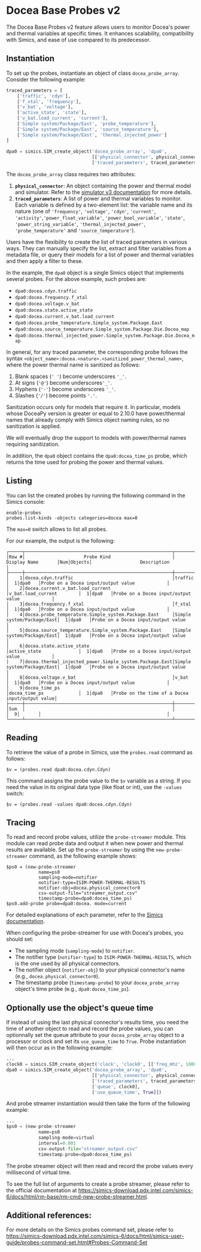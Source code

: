 # Docea Base Probes v2
The Docea Base Probes v2 feature allows users to monitor Docea's power and thermal variables at specific times.
It enhances scalability, compatibility with Simics, and ease of use compared to its predecessor.

## Instantiation
To set up the probes, instantiate an object of class `docea_probe_array`. Consider the following example:

```python
traced_parameters = [
    ['traffic', 'cdyn'],
    ['f_xtal', 'frequency'],
    ['v_bat', 'voltage'],
    ['active_state', 'state'],
    ['v_bat.load_current', 'current'], 
    ['Simple system/Package/East', 'probe_temperature'],
    ['Simple system/Package/East', 'source_temperature'],
    ['Simple system/Package/East', 'thermal_injected_power']
]
 
dpa0 = simics.SIM_create_object('docea_probe_array', 'dpa0',
                                [['physical_connector', physical_connector],
                                ['traced_parameters', traced_parameters]])
```

The `docea_probe_array` class requires two attributes:
1. **`physical_connector`**: An object containing the power and thermal model and simulator.
Refer to the [simulator v3 documentation](Simulator_v3.md) for more details.
2. **`traced_parameters`**: A list of power and thermal variables to monitor.
Each variable is defined by a two-element list: 
the variable name and its nature (one of `'frequency'`, `'voltage'`, `'cdyn'`, 
`'current'`, `'activity'`,`'power_float_variable'`, `'power_bool_variable'`,
`'state'`, `'power_string_variable'`, `'thermal_injected_power'`,
`'probe_temperature'` and `'source_temperature'`).

Users have the flexibility to create the list of traced parameters in various ways. 
They can manually specify the list, extract and filter variables from a metadata file, or query their models for a list of power and thermal variables and then apply a filter to these.

In the example, the `dpa0` object is a single Simics object that implements several probes.
For the above example, such probes are:
- `dpa0:docea.cdyn.traffic`
- `dpa0:docea.frequency.f_xtal`
- `dpa0:docea.voltage.v_bat`
- `dpa0:docea.state.active_state`
- `dpa0:docea.current.v_bat.load_current`
- `dpa0:docea.probe_temperature.Simple_system.Package.East`
- `dpa0:docea.source_temperature.Simple_system.Package.Die.Docea_map`
- `dpa0:docea.thermal_injected_power.Simple_system.Package.Die.Docea_map`

In general, for any traced parameter, the corresponding probe follows the syntax `<object_name>:docea.<nature>.<sanitized_power_thermal_name>`, where the power thermal name is sanitized as follows: 
1. Blank spaces (`' '`) become underscores `'_'`.
1. At signs (`'@'`) become underscores`'_'`.
1. Hyphens (`'-'`) become underscores `'_'`.
1. Slashes (`'/'`) become points `'.'`.

Sanitization occurs only for models that require it. 
In particular, models whose DoceaPy version is greater or equal to 2.10.0 have power/thermal names that already comply with Simics object naming rules, so no sanitization is applied. 

We will eventually drop the support to models with power/thermal names requiring sanitization.

In addition, the `dpa0` object contains the `dpa0:docea_time_ps` probe, which returns the time used for probing the power and thermal values. 

## Listing

You can list the created probes by running the following command in the Simics console:

```
enable-probes
probes.list-kinds -objects categories=docea max=0
```

The `max=0` switch allows to list all probes.

For our example, the output is the following:

```
┌─────┬───────────────────────────────────────────────────────┬──────────────────────────┬───┬───────┬───────────────────────────────────────────────┐
│Row #│                      Probe Kind                       │       Display Name       │Num│Objects│                  Description                  │
├─────┼───────────────────────────────────────────────────────┼──────────────────────────┼───┼───────┼───────────────────────────────────────────────┤
│    1│docea.cdyn.traffic                                     │traffic                   │  1│dpa0   │Probe on a Docea input/output value            │
│    2│docea.current.v_bat.load_current                       │v_bat.load_current        │  1│dpa0   │Probe on a Docea input/output value            │
│    3│docea.frequency.f_xtal                                 │f_xtal                    │  1│dpa0   │Probe on a Docea input/output value            │
│    4│docea.probe_temperature.Simple_system.Package.East     │Simple system/Package/East│  1│dpa0   │Probe on a Docea input/output value            │
│    5│docea.source_temperature.Simple_system.Package.East    │Simple system/Package/East│  1│dpa0   │Probe on a Docea input/output value            │
│    6│docea.state.active_state                               │active_state              │  1│dpa0   │Probe on a Docea input/output value            │
│    7│docea.thermal_injected_power.Simple_system.Package.East│Simple system/Package/East│  1│dpa0   │Probe on a Docea input/output value            │
│    8│docea.voltage.v_bat                                    │v_bat                     │  1│dpa0   │Probe on a Docea input/output value            │
│    9│docea_time_ps                                          │docea_time_ps             │  1│dpa0   │Probe on the time of a Docea input/output value│
├─────┼───────────────────────────────────────────────────────┼──────────────────────────┼───┼───────┼───────────────────────────────────────────────┤
│Sum  │                                                       │                          │  9│       │                                               │
└─────┴───────────────────────────────────────────────────────┴──────────────────────────┴───┴───────┴───────────────────────────────────────────────┘

```


## Reading
To retrieve the value of a probe in Simics, use the `probes.read` command as follows:

```
$v = (probes.read dpa0:docea.cdyn.Cdyn)
```

This command assigns the probe value to the `$v` variable as a string.
If you need the value in its original data type (like float or int), use the `-values` switch:

```
$v = (probes.read -values dpa0:docea.cdyn.Cdyn)
```

## Tracing

To read and record probe values, utilize the `probe-streamer` module.
This module can read probe data and output it when new power and thermal results are available. 
Set up the `probe-streamer` by using the `new-probe-streamer` command, as the following example shows:

```
$ps0 = (new-probe-streamer
            name=ps0
            sampling-mode=notifier
            notifier-type=ISIM-POWER-THERMAL-RESULTS
            notifier-obj=docea.physical_connector0
            csv-output-file="streamer_output.csv"
            timestamp-probe=dpa0:docea_time_ps)
$ps0.add-probe probe=dpa0:docea. mode=current
```


For detailed explanations of each parameter, refer to the [Simics documentation](https://simics-download.pdx.intel.com/simics-6/docs/html/rm-base/rm-cmd-new-probe-streamer.html#description).

When configuring the probe-streamer for use with Docea's probes, you should set:
- The sampling mode (`sampling-mode`) to `notifier`.
- The notifier type (`notifier-type`) to `ISIM-POWER-THERMAL-RESULTS`, which is the one used by all physical connectors.
- The notifier object (`notifier-obj`) to your physical connector's name (e.g., `docea.physical_connector0`).
- The timestamp probe (`timestamp-probe`) to your `docea_probe_array` object's time probe (e.g., `dpa0:docea_time_ps`).

## Optionally use the object's queue time

If instead of using the last physical connector's results time, you need the time
of another object to read and record the probe values, 
you can optionnally set the queue attribute to your `docea_probe_array` object to
a processor or clock and set its `use_queue_time` to `True`. 
Probe instantiation will then occur as in the following example:

```python
...
clock0 = simics.SIM_create_object('clock', 'clock0', [['freq_mhz', 1000]])
dpa0 = simics.SIM_create_object('docea_probe_array', 'dpa0',
                                [['physical_connector', physical_connector],
                                ['traced_parameters', traced_parameters],
                                ['queue', clock0],
                                ['use_queue_time', True]])
```

And probe streamer instantiation would then take the form of the following example:

```python
...
$ps0 = (new-probe-streamer
            name=ps0
            sampling-mode=virtual
            interval=0.001
            csv-output-file="streamer_output.csv"
            timestamp-probe=dpa0:docea_time_ps)
```

The probe streamer object will then read and record the probe values every millisecond of virtual time.

To see the full list of arguments to create a probe streamer, please refer to the official documentation at https://simics-download.pdx.intel.com/simics-6/docs/html/rm-base/rm-cmd-new-probe-streamer.html.



## Additional references:

For more details on the Simics probes command set, please refer to https://simics-download.pdx.intel.com/simics-6/docs/html/simics-user-guide/probes-command-set.html#Probes-Command-Set
